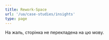 ```yaml
---
title: Rework-Space
url: '/ua/case-studies/insights'
type: page
---
```


На жаль, сторінка не перекладена на цю мову.
